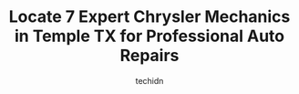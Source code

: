 ---
layout: ampstory
image: https://images.unsplash.com/photo-1618157176697-1bdb104f2896?ixlib=rb-4.0.3&ixid=MnwxMjA3fDB8MHxwaG90by1wYWdlfHx8fGVufDB8fHx8&auto=format&fit=crop&w=640&h=853&q=80
author: techidn
featured: false
description: For top-quality automotive repairs and maintenance, visit the 7 best Chrysler Mechanic in Temple TX, USA. Their reputation for excellence and their dedication to customer satisfaction make t
title: Locate 7 Expert Chrysler Mechanics in Temple TX for Professional Auto Repairs
cover:
   title: Locate 7 Expert Chrysler Mechanics in Temple TX for Professional Auto Repairs
   subtitle: Rickpate
   background: https://images.unsplash.com/photo-1618157176697-1bdb104f2896?ixlib=rb-4.0.3&ixid=MnwxMjA3fDB8MHxwaG90by1wYWdlfHx8fGVufDB8fHx8&auto=format&fit=crop&w=640&h=853&q=80

pages: 
 - layout: thirds
   top: <h1>#1 Meineke Car Care Center</h1>
   bottom: "<p>I was very impressed with how quickly they did my service same day turnaround as well as Eric and the other mechanics were so polite and nice and did a great job!  I will</p>"
   background: https://www.knot35.com/toplist/wp-content/uploads/2023/06/best-chrysler-mechanic-1-in-temple-tx-1685832836.jpeg
   backgroundblur: true
 - layout: thirds
   top: <h1>#2 Troys Auto Care</h1>
   bottom: "<p>1818 W Ave M, Temple, TX 76504, United States</p>"
   background: https://www.knot35.com/toplist/wp-content/uploads/2023/06/best-chrysler-mechanic-2-in-temple-tx-1685832837.jpeg
   cta:
      link: https://www.knot35.com/toplist/locate-7-expert-chrysler-mechanics-in-temple-tx-for-professional-auto-repairs/
      text: Locate 7 Expert Chrysler Mechanics in Temple TX for Professional Auto Repairs
 - layout: thirds
   top: <h1>#3 Cornerstone Automotive - Temple</h1>
   bottom: "<p>9311 Adams Ln, Temple, TX 76502, United States</p>"
   background: https://www.knot35.com/toplist/wp-content/uploads/2023/06/best-chrysler-mechanic-3-in-temple-tx-1685832837.jpeg
   cta:
      link: https://www.knot35.com/toplist/locate-7-expert-chrysler-mechanics-in-temple-tx-for-professional-auto-repairs/
      text: Locate 7 Expert Chrysler Mechanics in Temple TX for Professional Auto Repairs
 - layout: thirds
   top: <h1>#4 Adrians Garage</h1>
   bottom: "<p>5225 S 31st St, Temple, TX 76502, United States</p>"
   background: https://images.unsplash.com/photo-1591393223703-56fe1347ac62?ixlib=rb-4.0.3&ixid=MnwxMjA3fDB8MHxwaG90by1wYWdlfHx8fGVufDB8fHx8&auto=format&fit=crop&w=640&h=853&q=80
   cta:
      link: https://www.knot35.com/toplist/locate-7-expert-chrysler-mechanics-in-temple-tx-for-professional-auto-repairs/
      text: Locate 7 Expert Chrysler Mechanics in Temple TX for Professional Auto Repairs
 - layout: thirds
   top: <h1>#5 Wiseners Auto Clinic, LLC</h1>
   bottom: "<p>3321 Parkway Dr, Temple, TX 76504, United States</p>"
   background: https://images.unsplash.com/photo-1515405295579-ba7b45403062?ixlib=rb-4.0.3&ixid=MnwxMjA3fDB8MHxwaG90by1wYWdlfHx8fGVufDB8fHx8&auto=format&fit=crop&w=640&h=853&q=80
   cta:
      link: https://www.knot35.com/toplist/locate-7-expert-chrysler-mechanics-in-temple-tx-for-professional-auto-repairs/
      text: Locate 7 Expert Chrysler Mechanics in Temple TX for Professional Auto Repairs
 - layout: thirds
   top: <h1>#6 SWG Automotive & Performance</h1>
   bottom: "<p>7766 Estes Pkwy #2, Temple, TX 76501, United States</p>"
   background: https://images.unsplash.com/photo-1531169509526-f8f1fdaa4a67?ixlib=rb-4.0.3&ixid=MnwxMjA3fDB8MHxwaG90by1wYWdlfHx8fGVufDB8fHx8&auto=format&fit=crop&w=640&h=853&q=80
   cta:
      link: https://www.knot35.com/toplist/locate-7-expert-chrysler-mechanics-in-temple-tx-for-professional-auto-repairs/
      text: Locate 7 Expert Chrysler Mechanics in Temple TX for Professional Auto Repairs
 - layout: thirds
   top: <h1>#7 Ponders Auto & Fleet Service</h1>
   bottom: "<p>3321 Parkway Dr #1241, Temple, TX 76504, United States</p>"
   background: https://images.unsplash.com/photo-1536745287225-21d689278fd1?ixlib=rb-4.0.3&ixid=MnwxMjA3fDB8MHxwaG90by1wYWdlfHx8fGVufDB8fHx8&auto=format&fit=crop&w=640&h=853&q=80
   cta:
      link: https://www.knot35.com/toplist/locate-7-expert-chrysler-mechanics-in-temple-tx-for-professional-auto-repairs/
      text: Locate 7 Expert Chrysler Mechanics in Temple TX for Professional Auto Repairs
 - layout: thirds
   middle: Continue reading...
   background: https://images.unsplash.com/photo-1518640467707-6811f4a6ab73?ixlib=rb-4.0.3&ixid=MnwxMjA3fDB8MHxwaG90by1wYWdlfHx8fGVufDB8fHx8&auto=format&fit=crop&w=640&h=853&q=80
   cta:
      link: https://www.knot35.com/toplist/locate-7-expert-chrysler-mechanics-in-temple-tx-for-professional-auto-repairs/
      text: Locate 7 Expert Chrysler Mechanics in Temple TX for Professional Auto Repairs
      
---